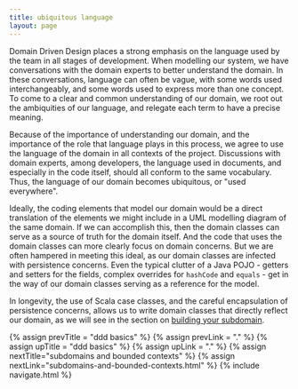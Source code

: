 ```yaml
---
title: ubiquitous language
layout: page
---
```


Domain Driven Design places a strong emphasis on the language used by
the team in all stages of development. When modelling our system, we
have conversations with the domain experts to better understand the
domain. In these conversations, language can often be vague, with some
words used interchangeably, and some words used to express more than
one concept. To come to a clear and common understanding of our
domain, we root out the ambiquities of our language, and relegate each
term to have a precise meaning.

Because of the importance of understanding our domain, and the
importance of the role that language plays in this process, we agree
to use the language of the domain in all contexts of the
project. Discussions with domain experts, among developers, the
language used in documents, and especially in the code itself, should
all conform to the same vocabulary. Thus, the language of our domain
becomes ubiquitous, or "used everywhere".

Ideally, the coding elements that model our domain would be a direct
translation of the elements we might include in a UML modelling
diagram of the same domain. If we can accomplish this, then the domain
classes can serve as a source of truth for the domain itself. And the
code that uses the domain classes can more clearly focus on domain
concerns. But we are often hampered in meeting this ideal, as our
domain classes are infected with persistence concerns. Even the
typical clutter of a Java POJO - getters and setters for the fields,
complex overrides for `hashCode` and `equals` - get in the way of
our domain classes serving as a reference for the model.

In longevity, the use of Scala case classes, and the careful
encapsulation of persistence concerns, allows us to write domain
classes that directly reflect our domain, as we will see in the
section on [building your subdomain](../subdomain.html).

{% assign prevTitle = "ddd basics" %}
{% assign prevLink = "." %}
{% assign upTitle = "ddd basics" %}
{% assign upLink = "." %}
{% assign nextTitle="subdomains and bounded contexts" %}
{% assign nextLink="subdomains-and-bounded-contexts.html" %}
{% include navigate.html %}

